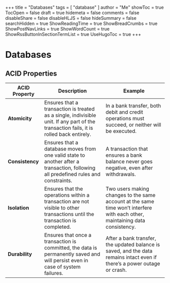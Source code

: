+++
title = "Databases"
tags = [ "database" ]
author = "Me"
showToc = true
TocOpen = false
draft = true
hidemeta = false
comments = false
disableShare = false
disableHLJS = false
hideSummary = false
searchHidden = true
ShowReadingTime = true
ShowBreadCrumbs = true
ShowPostNavLinks = true
ShowWordCount = true
ShowRssButtonInSectionTermList = true
UseHugoToc = true
+++

# Databases

## ACID Properties

| **ACID Property** | **Description**                                                                                                                        | **Example**                                                                                                                  |
| ----------------- | -------------------------------------------------------------------------------------------------------------------------------------- | ---------------------------------------------------------------------------------------------------------------------------- |
| **Atomicity**     | Ensures that a transaction is treated as a single, indivisible unit. If any part of the transaction fails, it is rolled back entirely. | In a bank transfer, both debit and credit operations must succeed, or neither will be executed.                              |
| **Consistency**   | Ensures that a database moves from one valid state to another after a transaction, following all predefined rules and constraints.     | A transaction that ensures a bank balance never goes negative, even after withdrawals.                                       |
| **Isolation**     | Ensures that the operations within a transaction are not visible to other transactions until the transaction is completed.             | Two users making changes to the same account at the same time won’t interfere with each other, maintaining data consistency. |
| **Durability**    | Ensures that once a transaction is committed, the data is permanently saved and will persist even in case of system failures.          | After a bank transfer, the updated balance is saved, and the data remains intact even if there’s a power outage or crash.    |
